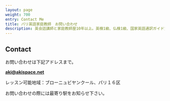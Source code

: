 ```yaml
---
layout: page
weight: 700
entry: Contact Me
title: パリ英語家庭教師　お問い合わせ
description: 英会話講師と家庭教師歴10年以上。英検1級、仏検1級、国家英語通訳ガイド資格など保持。各生徒さんのレベルに合わせて丁寧に英語を教えます。
---
```


## Contact

お問い合わせは下記アドレスまで。

**[aki@akispace.net](mailto:aki@akispace.net)**

レッスン可能地域：ブローニュビヤンクール、パリ１６区

お問い合わせの際には最寄り駅をお知らせ下さい。

